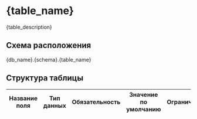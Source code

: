 # {table_name}

{table_description}

## Схема расположения

{db_name}.{schema}.{table_name}

## Структура таблицы

|**Название поля**|**Тип данных**|**Обязательность**| **Значение по умолчанию**   |**Ограничения**|**Описание**|
|-----------------|--------------|------------------|-----------------------------|---------------|------------|
